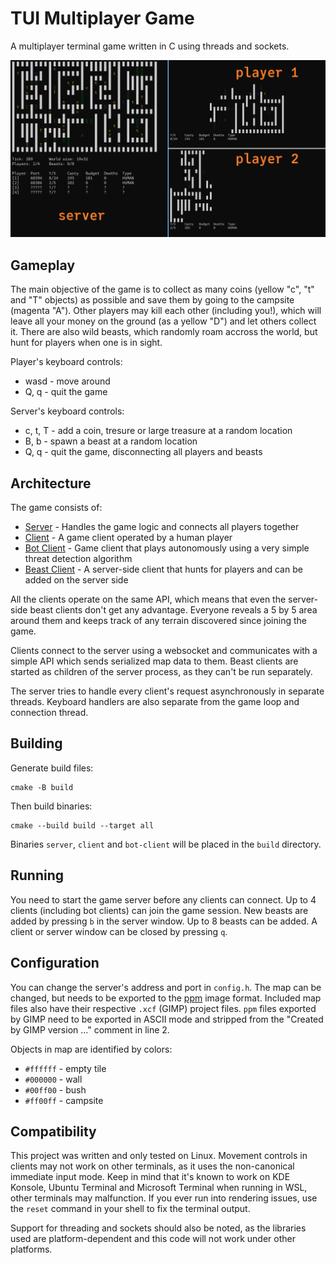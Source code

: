 # TUI Multiplayer Game

A multiplayer terminal game written in C using threads and sockets.

![Game screenshot](demo.png)

## Gameplay
The main objective of the game is to collect as many coins (yellow "c", "t" and "T" objects) as possible and save them by going to the campsite (magenta "A"). Other players may kill each other (including you!), which will leave all your money on the ground (as a yellow "D") and let others collect it. There are also wild beasts, which randomly roam accross the world, but hunt for players when one is in sight.

Player's keyboard controls:
- wasd - move around
- Q, q - quit the game

Server's keyboard controls:
- c, t, T - add a coin, tresure or large treasure at a random location
- B, b - spawn a beast at a random location
- Q, q - quit the game, disconnecting all players and beasts


## Architecture
The game consists of:
- [Server](server.c) - Handles the game logic and connects all players together
- [Client](client.c) - A game client operated by a human player
- [Bot Client](bot-client.c) - Game client that plays autonomously using a very simple threat detection algorithm
- [Beast Client](beast-manager.c) - A server-side client that hunts for players and can be added on the server side

All the clients operate on the same API, which means that even the server-side beast clients don't get any advantage. Everyone reveals a 5 by 5 area around them and keeps track of any terrain discovered since joining the game.

Clients connect to the server using a websocket and communicates with a simple API which sends serialized map data to them. Beast clients are started as children of the server process, as they can't be run separately.

The server tries to handle every client's request asynchronously in separate threads. Keyboard handlers are also separate from the game loop and connection thread.

## Building
Generate build files:
```
cmake -B build
```
Then build binaries:
```
cmake --build build --target all
```
Binaries `server`, `client` and `bot-client` will be placed in the `build` directory.

## Running
You need to start the game server before any clients can connect. Up to 4 clients (including bot clients) can join the game session. New beasts are added by pressing `b` in the server window. Up to 8 beasts can be added. A client or server window can be closed by pressing `q`.

## Configuration
You can change the server's address and port in `config.h`. The map can be changed, but needs to be exported to the [ppm](http://davis.lbl.gov/Manuals/NETPBM/doc/ppm.html) image format. Included map files also have their respective `.xcf` (GIMP) project files. `ppm` files exported by GIMP need to be exported in ASCII mode and stripped from the "Created by GIMP version ..." comment in line 2.

Objects in map are identified by colors:
- `#ffffff` - empty tile
- `#000000` - wall
- `#00ff00` - bush
- `#ff00ff` - campsite

## Compatibility
This project was written and only tested on Linux. Movement controls in clients may not work on other terminals, as it uses the non-canonical immediate input mode. Keep in mind that it's known to work on KDE Konsole, Ubuntu Terminal and Microsoft Terminal when running in WSL, other terminals may malfunction. If you ever run into rendering issues, use the `reset` command in your shell to fix the terminal output.

Support for threading and sockets should also be noted, as the libraries used are platform-dependent and this code will not work under other platforms.
